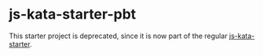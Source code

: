 # js-kata-starter-pbt

This starter project is deprecated, since it is now part of the regular [js-kata-starter](https://github.com/mathieueveillard/js-kata-starter).
